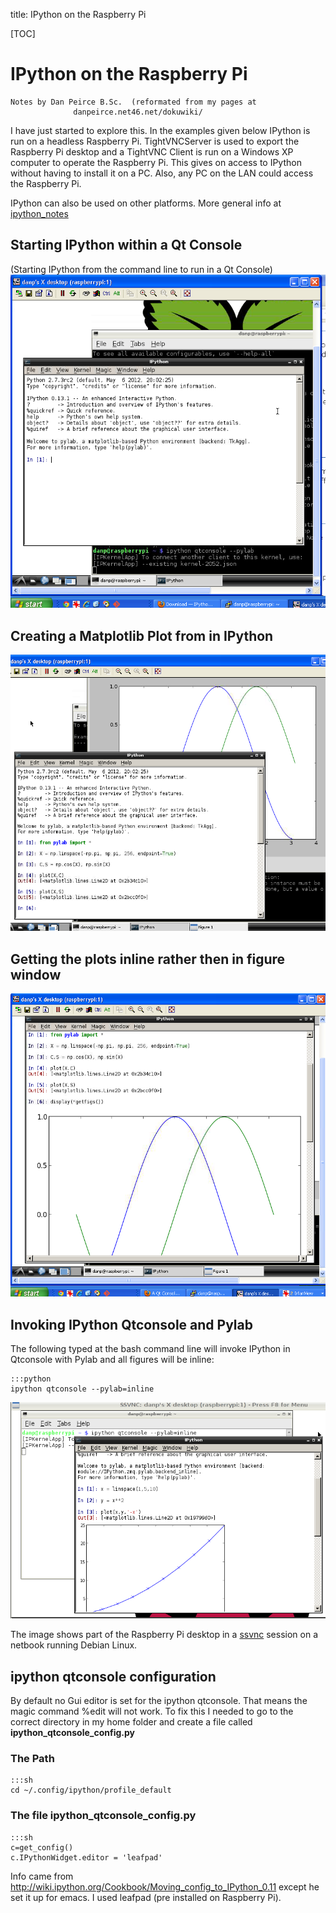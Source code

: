 title: IPython on the Raspberry Pi

[TOC]

# IPython on the Raspberry Pi
    Notes by Dan Peirce B.Sc.  (reformated from my pages at 
                  danpeirce.net46.net/dokuwiki/

I have just started to explore this. In the examples given below IPython is
run on a headless Raspberry Pi. TightVNCServer is used to export the Raspberry
Pi desktop and a TightVNC Client is run on a Windows XP computer to operate
the Raspberry Pi. This gives on access to IPython without having to install it
on a PC. Also, any PC on the LAN could access the Raspberry Pi.

IPython can also be used on other platforms. More general info at
[ipython_notes](ipython_notes.html)

## Starting IPython within a Qt Console

(Starting IPython from the command line to run in a Qt Console)
![](ipython/start_ipython_qtconsole.png)

## Creating a Matplotlib Plot from in IPython

![](ipython/ipython_01.png)

## Getting the plots inline rather then in figure window

![](ipython/ipython_02_inlinefig.png)

## Invoking IPython Qtconsole and Pylab

The following typed at the bash command line will invoke IPython in Qtconsole
with Pylab and all figures will be inline:

    
    :::python
    ipython qtconsole --pylab=inline

![](ipython/plotxqinline.png)

The image shows part of the Raspberry Pi desktop in a
[ssvnc](vnc.html#vnc-client-on-debian-linux-pc) session on a netbook running
Debian Linux.

## ipython qtconsole configuration

By default no Gui editor is set for the ipython qtconsole. That means the
magic command %edit will not work. To fix this I needed to go to the correct
directory in my home folder and create a file called
**ipython_qtconsole_config.py**

### The Path

    
    :::sh
    cd ~/.config/ipython/profile_default

### The file ipython_qtconsole_config.py


    :::sh
    c=get_config()
    c.IPythonWidget.editor = 'leafpad'

Info came from
<http://wiki.ipython.org/Cookbook/Moving_config_to_IPython_0.11> except he set
it up for emacs. I used leafpad (pre installed on Raspberry Pi).

